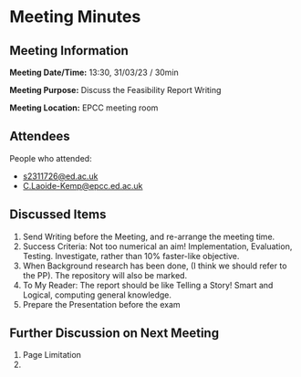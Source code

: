 # Meeting Minutes

## Meeting Information

**Meeting Date/Time:**
13:30, 31/03/23 / 30min

**Meeting Purpose:**
Discuss the Feasibility Report Writing

**Meeting Location:** EPCC meeting room

## Attendees

People who attended:

- s2311726@ed.ac.uk
- C.Laoide-Kemp@epcc.ed.ac.uk

## Discussed Items

1. Send Writing before the Meeting, and re-arrange the meeting time.
2. Success Criteria: Not too numerical an aim! Implementation, Evaluation, Testing. Investigate, rather than 10% faster-like objective.
3. When Background research has been done, (I think we should refer to the PP). The repository will also be marked.
4. To My Reader: The report should be like Telling a Story! Smart and Logical, computing general knowledge.
5. Prepare the Presentation before the exam


## Further Discussion on Next Meeting
1. Page Limitation
2. 
